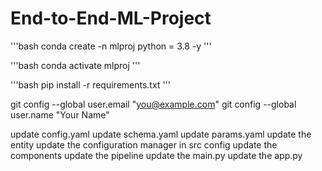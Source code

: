 # End-to-End-ML-Project

'''bash
conda create -n mlproj python = 3.8 -y
'''

'''bash
conda activate mlproj
'''

'''bash
pip install -r requirements.txt
'''

git config --global user.email "you@example.com"
  git config --global user.name "Your Name"

  update config.yaml
update schema.yaml
update params.yaml
update the entity
update the configuration manager in src config
update the components
update the pipeline
update the main.py
update the app.py